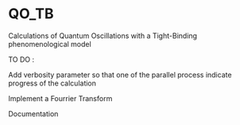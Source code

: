 # QO_TB
Calculations of Quantum Oscillations with a Tight-Binding phenomenological model



TO DO : 

Add verbosity parameter so that one of the parallel process indicate progress of the calculation


Implement a Fourrier Transform

Documentation
